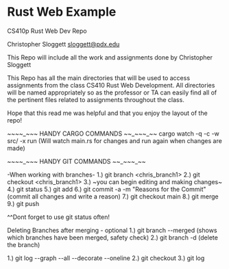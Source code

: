 # Rust Web Example
CS410p Rust Web Dev Repo

Christopher Sloggett
sloggett@pdx.edu

This Repo will include all the work and assignments done by Christopher Sloggett

This Repo has all the main directories that will be used to access assignments
from the class CS410 Rust Web Development. All directories will be named 
appropriately so as the professor or TA can easily find all of the pertinent files
related to assignments throughout the class. 

Hope that this read me was helpful and that you enjoy the layout of the repo!

~~_~_~_~_~_~ HANDY CARGO COMMANDS _~_~_~_~_~_~~
cargo watch -q -c -w src/ -x run (Will watch main.rs for changes and run again when changes are made)





~~_~_~_~_~_~ HANDY GIT COMMANDS _~_~_~_~_~_~~

-When working with branches-
1.) git branch <chris_branch1> 
2.) git checkout <chris_branch1> 
3.) ~you can begin editing and making changes~
4.) git status 
5.) git add <filenames> 
6.) git commit -a -m "Reasons for the Commit" (commit all changes and write a reason)
7.) git checkout main 
8.) git merge <name of branch> 
9.) git push 

^^Dont forget to use git status often!


Deleting Branches after merging - optional
1.) git branch --merged (shows which branches have been merged, safety check)
2.) git branch -d <name of branch> (delete the branch)

 
1.) git log --graph --all --decorate --oneline 
2.) git checkout 
3.) git log